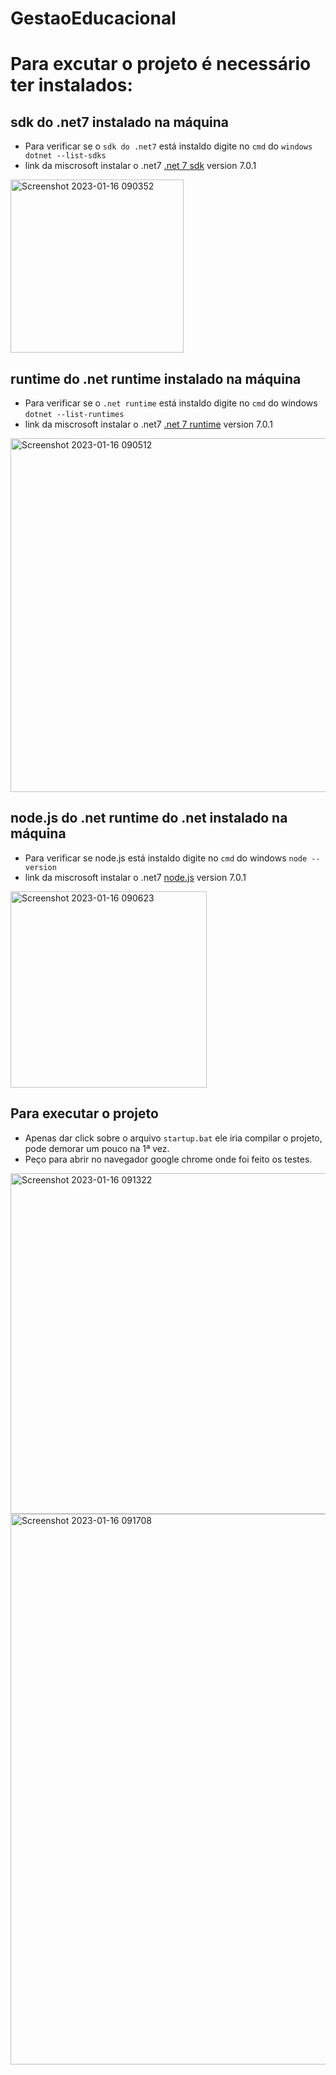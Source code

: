 # GestaoEducacional

# Para excutar o projeto é necessário ter instalados:
## sdk do .net7 instalado na máquina
- Para verificar se o `sdk do .net7` está instaldo digite no `cmd` do `windows dotnet --list-sdks`
- link da miscrosoft instalar o .net7 [.net 7 sdk](https://dotnet.microsoft.com/en-us/download/dotnet/7.0) version 7.0.1

<img width="277" alt="Screenshot 2023-01-16 090352" src="https://user-images.githubusercontent.com/51893051/212675176-b1cf5756-8122-42f8-81ba-c0ece8ca5e73.png">

## runtime do .net runtime instalado na máquina  
- Para verificar se o `.net runtime` está instaldo digite no `cmd` do windows `dotnet --list-runtimes`
- link da miscrosoft instalar o .net7 [.net 7 runtime](https://dotnet.microsoft.com/en-us/download/dotnet/7.0) version 7.0.1

<img width="566" alt="Screenshot 2023-01-16 090512" src="https://user-images.githubusercontent.com/51893051/212675291-46f32eef-5e3a-4d6a-9a5f-8f60de55a304.png">

## node.js do .net runtime do .net instalado na máquina
- Para verificar se node.js está instaldo digite no `cmd` do windows `node --version`
- link da miscrosoft instalar o .net7 [node.js](https://nodejs.org/en/download/) version 7.0.1

<img width="314" alt="Screenshot 2023-01-16 090623" src="https://user-images.githubusercontent.com/51893051/212675416-d4644167-b81d-4ead-9103-830601583b2f.png">

## Para executar o projeto 
- Apenas dar click sobre o arquivo `startup.bat` ele iria compilar o projeto, pode demorar um pouco na 1ª vez.
- Peço para abrir no navegador google chrome onde foi feito os testes.

<img width="545" alt="Screenshot 2023-01-16 091322" src="https://user-images.githubusercontent.com/51893051/212675769-eca604a4-1d76-469d-b0eb-dc3716b3790a.png">

<img width="881" alt="Screenshot 2023-01-16 091708" src="https://user-images.githubusercontent.com/51893051/212676414-fb3228d2-10d0-49a9-a7aa-d018392943cb.png">
